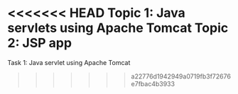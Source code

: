 <<<<<<< HEAD
Topic 1: Java servlets using Apache Tomcat
Topic 2: JSP app
=======
Task 1: Java servlet using Apache Tomcat
>>>>>>> a22776d1942949a0719fb3f72676e7fbac4b3933
